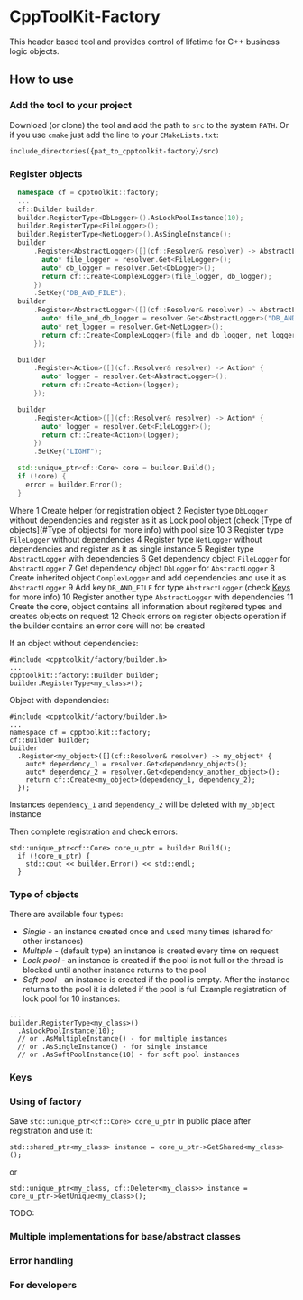 # CppToolKit-Factory
This header based tool and provides control of lifetime for C++ business logic objects.

## How to use

### Add the tool to your project
Download (or clone) the tool and add the path to `src` to the system `PATH`. Or if you use `cmake` just add the line to your `CMakeLists.txt`:
```
include_directories({pat_to_cpptoolkit-factory}/src)
```

### Register objects
```cpp
  namespace cf = cpptoolkit::factory;
  ...
  cf::Builder builder;                                                              // (1)
  builder.RegisterType<DbLogger>().AsLockPoolInstance(10);                          // (2)
  builder.RegisterType<FileLogger>();                                               // (3)
  builder.RegisterType<NetLogger>().AsSingleInstance();                             // (4)
  builder
      .Register<AbstractLogger>([](cf::Resolver& resolver) -> AbstractLogger* {     // (5)
        auto* file_logger = resolver.Get<FileLogger>();                             // (6)
        auto* db_logger = resolver.Get<DbLogger>();                                 // (7)
        return cf::Create<ComplexLogger>(file_logger, db_logger);                   // (8)
      })
      .SetKey("DB_AND_FILE");                                                       // (9)
  builder
      .Register<AbstractLogger>([](cf::Resolver& resolver) -> AbstractLogger* {     // (10)
        auto* file_and_db_logger = resolver.Get<AbstractLogger>("DB_AND_FILE");
        auto* net_logger = resolver.Get<NetLogger>();
        return cf::Create<ComplexLogger>(file_and_db_logger, net_logger);
      });

  builder
      .Register<Action>([](cf::Resolver& resolver) -> Action* {
        auto* logger = resolver.Get<AbstractLogger>();
        return cf::Create<Action>(logger);
      });

  builder
      .Register<Action>([](cf::Resolver& resolver) -> Action* {
        auto* logger = resolver.Get<FileLogger>();
        return cf::Create<Action>(logger);
      })
      .SetKey("LIGHT");

  std::unique_ptr<cf::Core> core = builder.Build();                                 // (11)
  if (!core) {                                                                      // (12)
    error = builder.Error();
  }
```
Where
1 Create helper for registration object
2 Register type `DbLogger` without dependencies and register as it as Lock pool object (check [Type of objects](#Type of objects) for more info) with pool size 10
3 Register type `FileLogger` without dependencies
4 Register type `NetLogger` without dependencies and register as it as single instance 
5 Register type `AbstractLogger` with dependencies
6 Get dependency object `FileLogger` for `AbstractLogger`
7 Get dependency object `DbLogger` for `AbstractLogger`
8 Create inherited object `ComplexLogger` and add dependencies and use it as `AbstractLogger`
9 Add key `DB_AND_FILE` for type `AbstractLogger` (check [Keys](#Keys) for more info)
10 Register another type `AbstractLogger` with dependencies
11 Create the core, object contains all information about regitered types and creates objects on request
12 Check errors on register objects operation if the builder contains an error core will not be created


If an object without dependencies:
```
#include <cpptoolkit/factory/builder.h>
...
cpptoolkit::factory::Builder builder;
builder.RegisterType<my_class>();
```

Object with dependencies:
```
#include <cpptoolkit/factory/builder.h>
...
namespace cf = cpptoolkit::factory;
cf::Builder builder;
builder
  .Register<my_object>([](cf::Resolver& resolver) -> my_object* {
    auto* dependency_1 = resolver.Get<dependency_object>();
    auto* dependency_2 = resolver.Get<dependency_another_object>();
    return cf::Create<my_object>(dependency_1, dependency_2);
  });
```
Instances `dependency_1` and `dependency_2` will be deleted with `my_object` instance

Then complete registration and check errors:
```
std::unique_ptr<cf::Core> core_u_ptr = builder.Build();
  if (!core_u_ptr) {
    std::cout << builder.Error() << std::endl;
  }
```

### Type of objects
There are available four types:
- *Single* - an instance created once and used many times (shared for other instances)
- *Multiple* - (default type) an instance is created every time on request
- *Lock pool* - an instance is created if the pool is not full or the thread is blocked until another instance returns to the pool
- *Soft pool* - an instance is created if the pool is empty. After the instance returns to the pool it is deleted if the pool is full
Example registration of lock pool for 10 instances:
```
...
builder.RegisterType<my_class>()
  .AsLockPoolInstance(10);
  // or .AsMultipleInstance() - for multiple instances
  // or .AsSingleInstance()	- for single instance
  // or .AsSoftPoolInstance(10) - for soft pool instances
```

### Keys

### Using of factory
Save `std::unique_ptr<cf::Core> core_u_ptr` in public place after registration and use it:
```
std::shared_ptr<my_class> instance = core_u_ptr->GetShared<my_class>();
```
or
```
std::unique_ptr<my_class, cf::Deleter<my_class>> instance = core_u_ptr->GetUnique<my_class>();
```

TODO:
### Multiple implementations for base/abstract classes

### Error handling

### For developers
